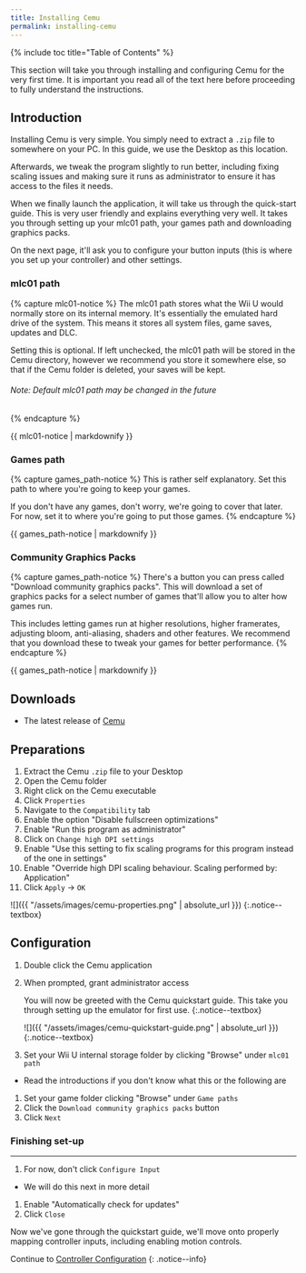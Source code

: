 ```yaml
---
title: Installing Cemu
permalink: installing-cemu
---
```


{% include toc title="Table of Contents" %}

This section will take you through installing and configuring Cemu for the very first time. It is important you read all of the text here before proceeding to fully understand the instructions.

## Introduction

Installing Cemu is very simple. You simply need to extract a `.zip` file to somewhere on your PC. In this guide, we use the Desktop as this location.

Afterwards, we tweak the program slightly to run better, including fixing scaling issues and making sure it runs as administrator to ensure it has access to the files it needs.

When we finally launch the application, it will take us through the quick-start guide. This is very user friendly and explains everything very well. It takes you through setting up your mlc01 path, your games path and downloading graphics packs.

On the next page, it'll ask you to configure your button inputs (this is where you set up your controller) and other settings.

### mlc01 path

{% capture mlc01-notice %}
The mlc01 path stores what the Wii U would normally store on its internal memory. It's essentially the emulated hard drive of the system. This means it stores all system files, game saves, updates and DLC.

Setting this is optional. If left unchecked, the mlc01 path will be stored in the Cemu directory, however we recommend you store it somewhere else, so that if the Cemu folder is deleted, your saves will be kept.

###### _Note: Default mlc01 path may be changed in the future_
{% endcapture %}

<div class="notice--textbox">{{ mlc01-notice | markdownify }}</div>

### Games path

{% capture games_path-notice %}
This is rather self explanatory. Set this path to where you're going to keep your games.

If you don't have any games, don't worry, we're going to cover that later. For now, set it to where you're going to put those games.
{% endcapture %}

<div class="notice--textbox">{{ games_path-notice | markdownify }}</div>

### Community Graphics Packs

{% capture games_path-notice %}
There's a button you can press called "Download community graphics packs". This will download a set of graphics packs for a select number of games that'll allow you to alter how games run.

This includes letting games run at higher resolutions, higher framerates, adjusting bloom, anti-aliasing, shaders and other features. We recommend that you download these to tweak your games for better performance.
{% endcapture %}

<div class="notice--textbox">{{ games_path-notice | markdownify }}</div>

## Downloads

- The latest release of [Cemu](https://cemu.info/#download)

## Preparations

1. Extract the Cemu `.zip` file to your Desktop
1. Open the Cemu folder
1. Right click on the Cemu executable
1. Click `Properties`
1. Navigate to the `Compatibility` tab
1. Enable the option "Disable fullscreen optimizations"
1. Enable "Run this program as administrator"
1. Click on `Change high DPI settings`
1. Enable "Use this setting to fix scaling programs for this program instead of the one in settings"
1. Enable "Override high DPI scaling behaviour. Scaling performed by: Application"
1. Click `Apply` -> `OK`

![]({{ "/assets/images/cemu-properties.png" | absolute_url }})
{:.notice--textbox}

## Configuration

1. Double click the Cemu application
1. When prompted, grant administrator access

    You will now be greeted with the Cemu quickstart guide. This take you through setting up the emulator for first use.
    {:.notice--textbox}

    ![]({{ "/assets/images/cemu-quickstart-guide.png" | absolute_url }})
    {:.notice--textbox}

3. Set your Wii U internal storage folder by clicking "Browse" under `mlc01 path`
  - Read the introductions if you don't know what this or the following are
1. Set your game folder clicking "Browse" under `Game paths`
1. Click the `Download community graphics packs` button
1. Click `Next`

### Finishing set-up
---

1. For now, don't click `Configure Input`
  - We will do this next in more detail
1. Enable "Automatically check for updates"
1. Click `Close`

Now we've gone through the quickstart guide, we'll move onto properly mapping controller inputs, including enabling motion controls.

Continue to [Controller Configuration](controller-configuration)
{: .notice--info}
